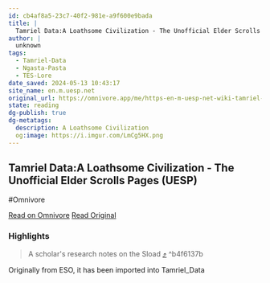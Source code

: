 ```yaml
---
id: cb4af8a5-23c7-40f2-981e-a9f600e9bada
title: |
  Tamriel Data:A Loathsome Civilization - The Unofficial Elder Scrolls Pages (UESP)
author: |
  unknown
tags:
  - Tamriel-Data
  - Ngasta-Pasta
  - TES-Lore
date_saved: 2024-05-13 10:43:17
site_name: en.m.uesp.net
original_url: https://omnivore.app/me/https-en-m-uesp-net-wiki-tamriel-data-a-loathsome-civilization-18f6ef97869
state: reading
dg-publish: true
dg-metatags:
  description: A Loathsome Civilization
  og:image: https://i.imgur.com/LmCg5HX.png
---
```


## Tamriel Data:A Loathsome Civilization - The Unofficial Elder Scrolls Pages (UESP)
#Omnivore

[Read on Omnivore](https://omnivore.app/me/https-en-m-uesp-net-wiki-tamriel-data-a-loathsome-civilization-18f6ef97869)
[Read Original](https://en.m.uesp.net/wiki/Tamriel_Data:A_Loathsome_Civilization)

### Highlights

> A scholar's research notes on the Sload [⤴️](https://omnivore.app/me/https-en-m-uesp-net-wiki-tamriel-data-a-loathsome-civilization-18f6ef97869#b4f6137b-4f8e-466d-a2c1-b215359bd121)  ^b4f6137b

Originally from ESO, it has been imported into Tamriel_Data

